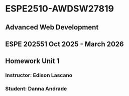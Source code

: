 # ESPE2510-AWDSW27819

## Advanced Web Development

## ESPE 202551 Oct 2025 - March 2026

## Homework Unit 1

### Instructor: Edison Lascano

### Student: Danna Andrade



